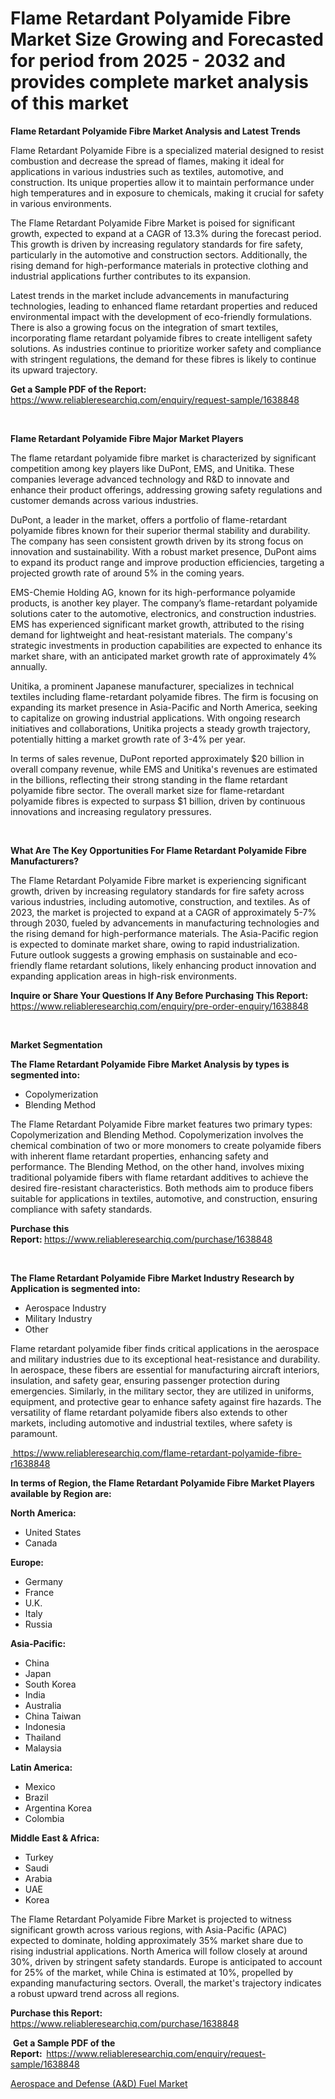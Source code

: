 <p><h1>Flame Retardant Polyamide Fibre Market Size Growing and Forecasted for period from 2025 - 2032 and provides complete market analysis of this market</h1></p><p><strong>Flame Retardant Polyamide Fibre Market Analysis and Latest Trends</strong></p>
<p><p>Flame Retardant Polyamide Fibre is a specialized material designed to resist combustion and decrease the spread of flames, making it ideal for applications in various industries such as textiles, automotive, and construction. Its unique properties allow it to maintain performance under high temperatures and in exposure to chemicals, making it crucial for safety in various environments.</p><p>The Flame Retardant Polyamide Fibre Market is poised for significant growth, expected to expand at a CAGR of 13.3% during the forecast period. This growth is driven by increasing regulatory standards for fire safety, particularly in the automotive and construction sectors. Additionally, the rising demand for high-performance materials in protective clothing and industrial applications further contributes to its expansion.</p><p>Latest trends in the market include advancements in manufacturing technologies, leading to enhanced flame retardant properties and reduced environmental impact with the development of eco-friendly formulations. There is also a growing focus on the integration of smart textiles, incorporating flame retardant polyamide fibres to create intelligent safety solutions. As industries continue to prioritize worker safety and compliance with stringent regulations, the demand for these fibres is likely to continue its upward trajectory.</p></p>
<p><strong>Get a Sample PDF of the Report:&nbsp;</strong> <a href="https://www.reliableresearchiq.com/enquiry/request-sample/1638848?utm_campaign=1996&utm_medium=2&utm_source=Github&utm_content=ia&utm_term=01022025&utm_id=flame-retardant-polyamide-fibre">https://www.reliableresearchiq.com/enquiry/request-sample/1638848</a></p>
<p>&nbsp;</p>
<p><strong>Flame Retardant Polyamide Fibre Major Market Players</strong></p>
<p><p>The flame retardant polyamide fibre market is characterized by significant competition among key players like DuPont, EMS, and Unitika. These companies leverage advanced technology and R&D to innovate and enhance their product offerings, addressing growing safety regulations and customer demands across various industries.</p><p>DuPont, a leader in the market, offers a portfolio of flame-retardant polyamide fibres known for their superior thermal stability and durability. The company has seen consistent growth driven by its strong focus on innovation and sustainability. With a robust market presence, DuPont aims to expand its product range and improve production efficiencies, targeting a projected growth rate of around 5% in the coming years.</p><p>EMS-Chemie Holding AG, known for its high-performance polyamide products, is another key player. The company’s flame-retardant polyamide solutions cater to the automotive, electronics, and construction industries. EMS has experienced significant market growth, attributed to the rising demand for lightweight and heat-resistant materials. The company's strategic investments in production capabilities are expected to enhance its market share, with an anticipated market growth rate of approximately 4% annually.</p><p>Unitika, a prominent Japanese manufacturer, specializes in technical textiles including flame-retardant polyamide fibres. The firm is focusing on expanding its market presence in Asia-Pacific and North America, seeking to capitalize on growing industrial applications. With ongoing research initiatives and collaborations, Unitika projects a steady growth trajectory, potentially hitting a market growth rate of 3-4% per year.</p><p>In terms of sales revenue, DuPont reported approximately $20 billion in overall company revenue, while EMS and Unitika's revenues are estimated in the billions, reflecting their strong standing in the flame retardant polyamide fibre sector. The overall market size for flame-retardant polyamide fibres is expected to surpass $1 billion, driven by continuous innovations and increasing regulatory pressures.</p></p>
<p>&nbsp;</p>
<p><strong>What Are The Key Opportunities For Flame Retardant Polyamide Fibre Manufacturers?</strong></p>
<p><p>The Flame Retardant Polyamide Fibre market is experiencing significant growth, driven by increasing regulatory standards for fire safety across various industries, including automotive, construction, and textiles. As of 2023, the market is projected to expand at a CAGR of approximately 5-7% through 2030, fueled by advancements in manufacturing technologies and the rising demand for high-performance materials. The Asia-Pacific region is expected to dominate market share, owing to rapid industrialization. Future outlook suggests a growing emphasis on sustainable and eco-friendly flame retardant solutions, likely enhancing product innovation and expanding application areas in high-risk environments.</p></p>
<p><strong>Inquire or Share Your Questions If Any Before Purchasing This Report:</strong> <a href="https://www.reliableresearchiq.com/enquiry/pre-order-enquiry/1638848?utm_campaign=1996&utm_medium=2&utm_source=Github&utm_content=ia&utm_term=01022025&utm_id=flame-retardant-polyamide-fibre">https://www.reliableresearchiq.com/enquiry/pre-order-enquiry/1638848</a></p>
<p>&nbsp;</p>
<p><strong>Market Segmentation</strong></p>
<p><strong>The Flame Retardant Polyamide Fibre Market Analysis by types is segmented into:</strong></p>
<p><ul><li>Copolymerization</li><li>Blending Method</li></ul></p>
<p><p>The Flame Retardant Polyamide Fibre market features two primary types: Copolymerization and Blending Method. Copolymerization involves the chemical combination of two or more monomers to create polyamide fibers with inherent flame retardant properties, enhancing safety and performance. The Blending Method, on the other hand, involves mixing traditional polyamide fibers with flame retardant additives to achieve the desired fire-resistant characteristics. Both methods aim to produce fibers suitable for applications in textiles, automotive, and construction, ensuring compliance with safety standards.</p></p>
<p><strong>Purchase this Report:&nbsp;</strong><a href="https://www.reliableresearchiq.com/purchase/1638848?utm_campaign=1996&utm_medium=2&utm_source=Github&utm_content=ia&utm_term=01022025&utm_id=flame-retardant-polyamide-fibre">https://www.reliableresearchiq.com/purchase/1638848</a></p>
<p>&nbsp;</p>
<p><strong>The Flame Retardant Polyamide Fibre Market Industry Research by Application is segmented into:</strong></p>
<p><ul><li>Aerospace Industry</li><li>Military Industry</li><li>Other</li></ul></p>
<p><p>Flame retardant polyamide fiber finds critical applications in the aerospace and military industries due to its exceptional heat-resistance and durability. In aerospace, these fibers are essential for manufacturing aircraft interiors, insulation, and safety gear, ensuring passenger protection during emergencies. Similarly, in the military sector, they are utilized in uniforms, equipment, and protective gear to enhance safety against fire hazards. The versatility of flame retardant polyamide fibers also extends to other markets, including automotive and industrial textiles, where safety is paramount.</p></p>
<p><a href="https://www.reliableresearchiq.com/flame-retardant-polyamide-fibre-r1638848?utm_campaign=1996&utm_medium=2&utm_source=Github&utm_content=ia&utm_term=01022025&utm_id=flame-retardant-polyamide-fibre">&nbsp;https://www.reliableresearchiq.com/flame-retardant-polyamide-fibre-r1638848</a></p>
<p><strong>In terms of Region, the Flame Retardant Polyamide Fibre Market Players available by Region are:</strong></p>
<p>
    <p> <strong> North America: </strong>
        <ul>
            <li>United States</li>
            <li>Canada</li>
        </ul>
        </p> 
    <p> <strong> Europe: </strong>
        <ul>
            <li>Germany</li>
            <li>France</li>
            <li>U.K.</li>
            <li>Italy</li>
            <li>Russia</li>
        </ul>
        </p> 
    <p> <strong> Asia-Pacific: </strong>
        <ul>
            <li>China</li>
            <li>Japan</li>
            <li>South Korea</li>
            <li>India</li>
            <li>Australia</li>
            <li>China Taiwan</li>
            <li>Indonesia</li>
            <li>Thailand</li>
            <li>Malaysia</li>
        </ul>
        </p> 
    <p> <strong> Latin America: </strong>
        <ul>
            <li>Mexico</li>
            <li>Brazil</li>
            <li>Argentina Korea</li>
            <li>Colombia</li>
        </ul>
        </p> 
    <p> <strong> Middle East & Africa: </strong>
        <ul>
            <li>Turkey</li>
            <li>Saudi</li>
            <li>Arabia</li>
            <li>UAE</li>
            <li>Korea</li>
        </ul>
    </p>
    </p>
<p><p>The Flame Retardant Polyamide Fibre Market is projected to witness significant growth across various regions, with Asia-Pacific (APAC) expected to dominate, holding approximately 35% market share due to rising industrial applications. North America will follow closely at around 30%, driven by stringent safety standards. Europe is anticipated to account for 25% of the market, while China is estimated at 10%, propelled by expanding manufacturing sectors. Overall, the market's trajectory indicates a robust upward trend across all regions.</p></p>
<p><strong>Purchase this Report: </strong><a href="https://www.reliableresearchiq.com/purchase/1638848?utm_campaign=1996&utm_medium=2&utm_source=Github&utm_content=ia&utm_term=01022025&utm_id=flame-retardant-polyamide-fibre">https://www.reliableresearchiq.com/purchase/1638848</a></p>
<p>&nbsp;<strong>Get a Sample PDF of the Report:&nbsp;&nbsp;</strong><a href="https://www.reliableresearchiq.com/enquiry/request-sample/1638848?utm_campaign=1996&utm_medium=2&utm_source=Github&utm_content=ia&utm_term=01022025&utm_id=flame-retardant-polyamide-fibre">https://www.reliableresearchiq.com/enquiry/request-sample/1638848</a></p>
<p><strong></strong></p>
<p><p><a href="https://github.com/flnordan65e0/Market-Research-Report-List-1/blob/main/aerospace-and-defense-ad-fuel-market.md?utm_campaign=1996&utm_medium=2&utm_source=Github&utm_content=ia&utm_term=01022025&utm_id=flame-retardant-polyamide-fibre">Aerospace and Defense (A&D) Fuel Market</a></p></p>